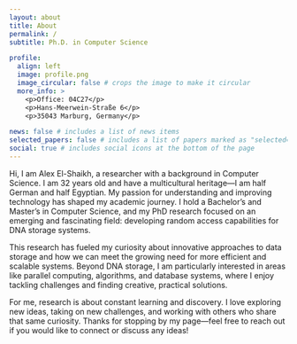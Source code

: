 ```yaml
---
layout: about
title: About
permalink: /
subtitle: Ph.D. in Computer Science

profile:
  align: left
  image: profile.png
  image_circular: false # crops the image to make it circular
  more_info: >
    <p>Office: 04C27</p>
    <p>Hans-Meerwein-Straße 6</p>
    <p>35043 Marburg, Germany</p>

news: false # includes a list of news items
selected_papers: false # includes a list of papers marked as "selected={true}"
social: true # includes social icons at the bottom of the page
---
```


Hi, I am Alex El-Shaikh, a researcher with a background in Computer Science. I am 32 years old and have a multicultural heritage—I am half German and half Egyptian. My passion for understanding and improving technology has shaped my academic journey. I hold a Bachelor’s and Master’s in Computer Science, and my PhD research focused on an emerging and fascinating field: developing random access capabilities for DNA storage systems.

This research has fueled my curiosity about innovative approaches to data storage and how we can meet the growing need for more efficient and scalable systems. Beyond DNA storage, I am particularly interested in areas like parallel computing, algorithms, and database systems, where I enjoy tackling challenges and finding creative, practical solutions.

For me, research is about constant learning and discovery. I love exploring new ideas, taking on new challenges, and working with others who share that same curiosity. Thanks for stopping by my page—feel free to reach out if you would like to connect or discuss any ideas!
